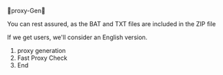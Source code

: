 🎲proxy-Gen🎲


You can rest assured, as the BAT and TXT files are included in the ZIP file

If we get users, we'll consider an English version.

1. proxy generation
2. Fast Proxy Check
3. End
